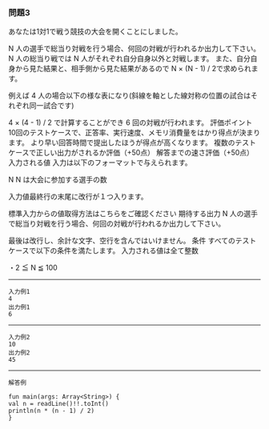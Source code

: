 ### 問題3

あなたは1対1で戦う競技の大会を開くことにしました。

N 人の選手で総当り対戦を行う場合、何回の対戦が行われるか出力して下さい。
N 人の総当り戦では N 人がそれぞれ自分自身以外と対戦します。
また、自分自身から見た結果と、相手側から見た結果があるので N × (N - 1) / 2で求められます。

例えば 4 人の場合以下の様な表になり(斜線を軸とした線対称の位置の試合はそれぞれ同一試合です)

4 × (4 - 1) / 2 で計算することができ 6 回の対戦が行われます。
評価ポイント
10回のテストケースで、正答率、実行速度、メモリ消費量をはかり得点が決まります。
より早い回答時間で提出したほうが得点が高くなります。
複数のテストケースで正しい出力がされるか評価（+50点）
解答までの速さ評価（+50点）
入力される値
入力は以下のフォーマットで与えられます。

N
N は大会に参加する選手の数


入力値最終行の末尾に改行が１つ入ります。

標準入力からの値取得方法はこちらをご確認ください
期待する出力
N 人の選手で総当り対戦を行う場合、何回の対戦が行われるか出力して下さい。

最後は改行し、余計な文字、空行を含んではいけません。
条件
すべてのテストケースで以下の条件を満たします。
入力される値は全て整数

・2 ≦ N ≦ 100

---

    入力例1
    4
    出力例1
    6
---

    入力例2
    10
    出力例2
    45
---
    解答例
    
    fun main(args: Array<String>) {
    val n = readLine()!!.toInt()
    println(n * (n - 1) / 2)
    }

